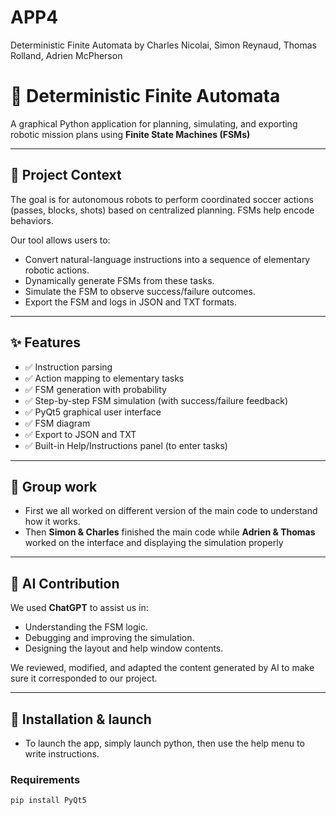 # APP4
Deterministic Finite Automata by Charles Nicolai, Simon Reynaud, Thomas Rolland, Adrien McPherson

# 🤖 Deterministic Finite Automata

A graphical Python application for planning, simulating, and exporting robotic mission plans using **Finite State Machines (FSMs)**

---

## 📌 Project Context

The goal is for autonomous robots to perform coordinated soccer actions (passes, blocks, shots) based on centralized planning. FSMs help encode behaviors.

Our tool allows users to:
- Convert natural-language instructions into a sequence of elementary robotic actions.
- Dynamically generate FSMs from these tasks.
- Simulate the FSM to observe success/failure outcomes.
- Export the FSM and logs in JSON and TXT formats.

---

## ✨ Features

- ✅ Instruction parsing 
- ✅ Action mapping to elementary tasks 
- ✅ FSM generation with probability
- ✅ Step-by-step FSM simulation (with success/failure feedback)
- ✅ PyQt5 graphical user interface
- ✅ FSM diagram
- ✅ Export to JSON and TXT 
- ✅ Built-in Help/Instructions panel (to enter tasks)

---
## 👥​ Group work

- First we all worked on different version of the main code to understand how it works.
- Then **Simon & Charles** finished the main code while **Adrien & Thomas** worked on the interface and displaying the simulation properly

---
## 🧠 AI Contribution

We used **ChatGPT** to assist us in:
- Understanding the FSM logic.
- Debugging and improving the simulation.
- Designing the layout and help window contents.

We reviewed, modified, and adapted the content generated by AI to make sure it corresponded to our project.

---

## 🚀 Installation & launch

- To launch the app, simply launch python, then use the help menu to write instructions.
  
### Requirements
```bash
pip install PyQt5

